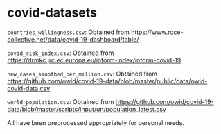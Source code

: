 # covid-datasets

```countries_willingness.csv```: Obtained from https://www.rcce-collective.net/data/covid-19-dashboard/table/

```covid_risk_index.csv```: Obtained from https://drmkc.jrc.ec.europa.eu/inform-index/inform-covid-19

```new_cases_smoothed_per_million.csv```: Obtained from https://github.com/owid/covid-19-data/blob/master/public/data/owid-covid-data.csv

```world_population.csv```: Obtained from https://github.com/owid/covid-19-data/blob/master/scripts/input/un/population_latest.csv

All have been preprocessed appropriately for personal needs.
